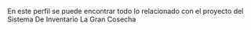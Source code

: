 En este perfil se puede encontrar todo lo relacionado con el proyecto del Sistema De Inventario La Gran Cosecha
